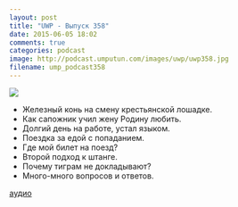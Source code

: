 ```yaml
---
layout: post
title: "UWP - Выпуск 358"
date: 2015-06-05 18:02
comments: true
categories: podcast
image: http://podcast.umputun.com/images/uwp/uwp358.jpg
filename: ump_podcast358
---
```

![](https://podcast.umputun.com/images/uwp/uwp358.jpg)

- Железный конь на смену крестьянской лошадке.
- Как сапожник учил жену Родину любить.
- Долгий день на работе, устал языком.
- Поездка за едой с попаданием.
- Где мой билет на поезд?
- Второй подход к штанге.
- Почему тиграм не докладывают?
- Много-много вопросов и ответов.

[аудио](https://podcast.umputun.com/media/ump_podcast358.mp3)
<audio src="https://podcast.umputun.com/media/ump_podcast358.mp3" preload="none"></audio>
